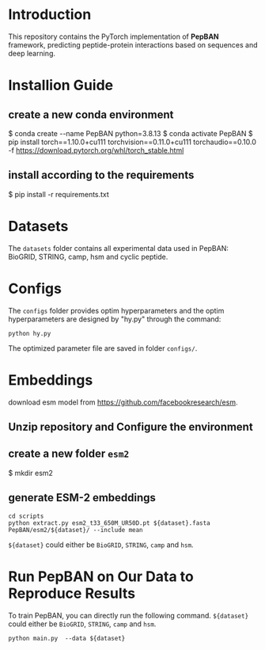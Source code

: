 # Introduction
This repository contains the PyTorch implementation of **PepBAN** framework, predicting peptide-protein interactions based on sequences and deep learning.

# Installion Guide
## create a new conda environment
$ conda create --name PepBAN python=3.8.13
$ conda activate PepBAN 
$ pip install torch==1.10.0+cu111 torchvision==0.11.0+cu111 torchaudio==0.10.0 -f https://download.pytorch.org/whl/torch_stable.html

## install according to the requirements
$ pip install -r requirements.txt

# Datasets
The `datasets` folder contains all experimental data used in PepBAN: BioGRID, STRING, camp, hsm and cyclic peptide.

# Configs
The `configs` folder provides optim hyperparameters and the optim hyperparameters are designed by "hy.py" through the command:
```
python hy.py
```
The optimized parameter file are saved in folder `configs/`.

# Embeddings
download esm model from https://github.com/facebookresearch/esm.
## Unzip repository and Configure the environment
## create a new folder `esm2`
$ mkdir esm2
## generate ESM-2 embeddings 
```
cd scripts
python extract.py esm2_t33_650M_UR50D.pt ${dataset}.fasta PepBAN/esm2/${dataset}/ --include mean
```
`${dataset}` could either be `BioGRID`, `STRING`, `camp` and `hsm`.

# Run PepBAN on Our Data to Reproduce Results

To train PepBAN, you can directly run the following command. `${dataset}` could either be `BioGRID`, `STRING`, `camp` and `hsm`.

```
python main.py  --data ${dataset} 
```


